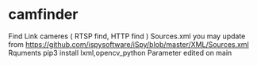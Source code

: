 # camfinder
Find Link cameres ( RTSP find, HTTP find )
Sources.xml you may update from https://github.com/ispysoftware/iSpy/blob/master/XML/Sources.xml
Rquments pip3 install lxml,opencv_python
Parameter edited on main
